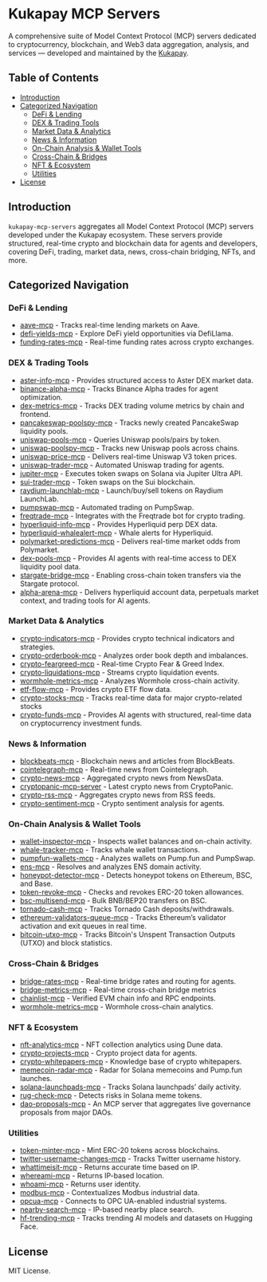 # Kukapay MCP Servers

A comprehensive suite of Model Context Protocol (MCP) servers dedicated to cryptocurrency, blockchain, and Web3 data aggregation, analysis, and services — developed and maintained by the [Kukapay](https://github.com/kukapay).

## Table of Contents

- [Introduction](#introduction)
- [Categorized Navigation](#categorized-navigation)
  - [DeFi & Lending](#defi--lending)
  - [DEX & Trading Tools](#dex--trading-tools)
  - [Market Data & Analytics](#market-data--analytics)
  - [News & Information](#news--information)
  - [On-Chain Analysis & Wallet Tools](#on-chain-analysis--wallet-tools)
  - [Cross-Chain & Bridges](#cross-chain--bridges)
  - [NFT & Ecosystem](#nft--ecosystem)
  - [Utilities](#utilities)
- [License](#license)

## Introduction

`kukapay-mcp-servers` aggregates all Model Context Protocol (MCP) servers developed under the Kukapay ecosystem. These servers provide structured, real-time crypto and blockchain data for agents and developers, covering DeFi, trading, market data, news, cross-chain bridging, NFTs, and more.

## Categorized Navigation

### DeFi & Lending

- [aave-mcp](https://github.com/kukapay/aave-mcp) - Tracks real-time lending markets on Aave.
- [defi-yields-mcp](https://github.com/kukapay/defi-yields-mcp) - Explore DeFi yield opportunities via DefiLlama.
- [funding-rates-mcp](https://github.com/kukapay/funding-rates-mcp) - Real-time funding rates across crypto exchanges.

### DEX & Trading Tools

- [aster-info-mcp](https://github.com/kukapay/aster-info-mcp) -  Provides structured access to Aster DEX market data.
- [binance-alpha-mcp](https://github.com/kukapay/binance-alpha-mcp) - Tracks Binance Alpha trades for agent optimization.
- [dex-metrics-mcp](https://github.com/kukapay/dex-metrics-mcp) - Tracks DEX trading volume metrics by chain and frontend.
- [pancakeswap-poolspy-mcp](https://github.com/kukapay/pancakeswap-poolspy-mcp) - Tracks newly created PancakeSwap liquidity pools.
- [uniswap-pools-mcp](https://github.com/kukapay/uniswap-pools-mcp) - Queries Uniswap pools/pairs by token.
- [uniswap-poolspy-mcp](https://github.com/kukapay/uniswap-poolspy-mcp) - Tracks new Uniswap pools across chains.
- [uniswap-price-mcp](https://github.com/kukapay/uniswap-price-mcp) - Delivers real-time Uniswap V3 token prices.
- [uniswap-trader-mcp](https://github.com/kukapay/uniswap-trader-mcp) - Automated Uniswap trading for agents.
- [jupiter-mcp](https://github.com/kukapay/jupiter-mcp) - Executes token swaps on Solana via Jupiter Ultra API.
- [sui-trader-mcp](https://github.com/kukapay/sui-trader-mcp) - Token swaps on the Sui blockchain.
- [raydium-launchlab-mcp](https://github.com/kukapay/raydium-launchlab-mcp) - Launch/buy/sell tokens on Raydium LaunchLab.
- [pumpswap-mcp](https://github.com/kukapay/pumpswap-mcp) - Automated trading on PumpSwap.
- [freqtrade-mcp](https://github.com/kukapay/freqtrade-mcp) - Integrates with the Freqtrade bot for crypto trading.
- [hyperliquid-info-mcp](https://github.com/kukapay/hyperliquid-info-mcp) - Provides Hyperliquid perp DEX data.
- [hyperliquid-whalealert-mcp](https://github.com/kukapay/hyperliquid-whalealert-mcp) - Whale alerts for Hyperliquid.
- [polymarket-predictions-mcp](https://github.com/kukapay/polymarket-predictions-mcp) - Delivers real-time market odds from Polymarket.
- [dex-pools-mcp](https://github.com/kukapay/dex-pools-mcp) - Provides AI agents with real-time access to DEX liquidity pool data.
- [stargate-bridge-mcp](https://github.com/kukapay/stargate-bridge-mcp) - Enabling cross-chain token transfers via the Stargate protocol.
- [alpha-arena-mcp](https://github.com/kukapay/alpha-arena-mcp) - Delivers hyperliquid account data, perpetuals market context, and trading tools for AI agents.

### Market Data & Analytics

- [crypto-indicators-mcp](https://github.com/kukapay/crypto-indicators-mcp) - Provides crypto technical indicators and strategies.
- [crypto-orderbook-mcp](https://github.com/kukapay/crypto-orderbook-mcp) - Analyzes order book depth and imbalances.
- [crypto-feargreed-mcp](https://github.com/kukapay/crypto-feargreed-mcp) - Real-time Crypto Fear & Greed Index.
- [crypto-liquidations-mcp](https://github.com/kukapay/crypto-liquidations-mcp) - Streams crypto liquidation events.
- [wormhole-metrics-mcp](https://github.com/kukapay/wormhole-metrics-mcp) - Analyzes Wormhole cross-chain activity.
- [etf-flow-mcp](https://github.com/kukapay/etf-flow-mcp) - Provides crypto ETF flow data.
- [crypto-stocks-mcp](https://github.com/kukapay/crypto-stocks-mcp) - Tracks real-time data for major crypto-related stocks
- [crypto-funds-mcp](https://github.com/kukapay/crypto-funds-mcp) - Provides AI agents with structured, real-time data on cryptocurrency investment funds.

### News & Information

- [blockbeats-mcp](https://github.com/kukapay/blockbeats-mcp) - Blockchain news and articles from BlockBeats.
- [cointelegraph-mcp](https://github.com/kukapay/cointelegraph-mcp) - Real-time news from Cointelegraph.
- [crypto-news-mcp](https://github.com/kukapay/crypto-news-mcp) - Aggregated crypto news from NewsData.
- [cryptopanic-mcp-server](https://github.com/kukapay/cryptopanic-mcp-server) - Latest crypto news from CryptoPanic.
- [crypto-rss-mcp](https://github.com/kukapay/crypto-rss-mcp) - Aggregates crypto news from RSS feeds.
- [crypto-sentiment-mcp](https://github.com/kukapay/crypto-sentiment-mcp) - Crypto sentiment analysis for agents.

### On-Chain Analysis & Wallet Tools

- [wallet-inspector-mcp](https://github.com/kukapay/wallet-inspector-mcp) - Inspects wallet balances and on-chain activity.
- [whale-tracker-mcp](https://github.com/kukapay/whale-tracker-mcp) - Tracks whale wallet transactions.
- [pumpfun-wallets-mcp](https://github.com/kukapay/pumpfun-wallets-mcp) - Analyzes wallets on Pump.fun and PumpSwap.
- [ens-mcp](https://github.com/kukapay/ens-mcp) - Resolves and analyzes ENS domain activity.
- [honeypot-detector-mcp](https://github.com/kukapay/honeypot-detector-mcp) - Detects honeypot tokens on Ethereum, BSC, and Base.
- [token-revoke-mcp](https://github.com/kukapay/token-revoke-mcp) - Checks and revokes ERC-20 token allowances.
- [bsc-multisend-mcp](https://github.com/kukapay/bsc-multisend-mcp) - Bulk BNB/BEP20 transfers on BSC.
- [tornado-cash-mcp](https://github.com/kukapay/tornado-cash-mcp) - Tracks Tornado Cash deposits/withdrawals.
- [ethereum-validators-queue-mcp](https://github.com/kukapay/ethereum-validators-queue-mcp) - Tracks Ethereum’s validator activation and exit queues in real time.
- [bitcoin-utxo-mcp](https://github.com/kukapay/bitcoin-utxo-mcp) - Tracks Bitcoin's Unspent Transaction Outputs (UTXO) and block statistics.

### Cross-Chain & Bridges

- [bridge-rates-mcp](https://github.com/kukapay/bridge-rates-mcp) - Real-time bridge rates and routing for agents.
- [bridge-metrics-mcp](https://github.com/kukapay/bridge-metrics-mcp) - Real-time cross-chain bridge metrics
- [chainlist-mcp](https://github.com/kukapay/chainlist-mcp) - Verified EVM chain info and RPC endpoints.
- [wormhole-metrics-mcp](https://github.com/kukapay/wormhole-metrics-mcp) - Wormhole cross-chain analytics.

### NFT & Ecosystem

- [nft-analytics-mcp](https://github.com/kukapay/nft-analytics-mcp) - NFT collection analytics using Dune data.
- [crypto-projects-mcp](https://github.com/kukapay/crypto-projects-mcp) - Crypto project data for agents.
- [crypto-whitepapers-mcp](https://github.com/kukapay/crypto-whitepapers-mcp) - Knowledge base of crypto whitepapers.
- [memecoin-radar-mcp](https://github.com/kukapay/memecoin-radar-mcp) - Radar for Solana memecoins and Pump.fun launches.
- [solana-launchpads-mcp](https://github.com/kukapay/solana-launchpads-mcp) - Tracks Solana launchpads’ daily activity.
- [rug-check-mcp](https://github.com/kukapay/rug-check-mcp) - Detects risks in Solana meme tokens.
- [dao-proposals-mcp](https://github.com/kukapay/dao-proposals-mcp) - An MCP server that aggregates live governance proposals from major DAOs.

### Utilities

- [token-minter-mcp](https://github.com/kukapay/token-minter-mcp) - Mint ERC-20 tokens across blockchains.
- [twitter-username-changes-mcp](https://github.com/kukapay/twitter-username-changes-mcp) - Tracks Twitter username history.
- [whattimeisit-mcp](https://github.com/kukapay/whattimeisit-mcp) - Returns accurate time based on IP.
- [whereami-mcp](https://github.com/kukapay/whereami-mcp) - Returns IP-based location.
- [whoami-mcp](https://github.com/kukapay/whoami-mcp) - Returns user identity.
- [modbus-mcp](https://github.com/kukapay/modbus-mcp) - Contextualizes Modbus industrial data.
- [opcua-mcp](https://github.com/kukapay/opcua-mcp) - Connects to OPC UA-enabled industrial systems.
- [nearby-search-mcp](https://github.com/kukapay/nearby-search-mcp) - IP-based nearby place search.
- [hf-trending-mcp](https://github.com/kukapay/hf-trending-mcp) - Tracks trending AI models and datasets on Hugging Face.


## License

MIT License.

